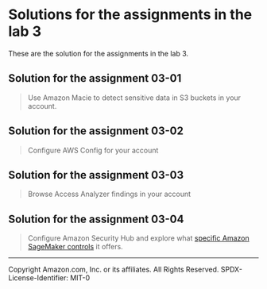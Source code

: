 # Solutions for the assignments in the lab 3
These are the solution for the assignments in the lab 3.


## Solution for the assignment 03-01
> Use Amazon Macie to detect sensitive data in S3 buckets in your account.

## Solution for the assignment 03-02
> Configure AWS Config for your account

## Solution for the assignment 03-03
> Browse Access Analyzer findings in your account

## Solution for the assignment 03-04
> Configure Amazon Security Hub and explore what [specific Amazon SageMaker controls](https://docs.aws.amazon.com/securityhub/latest/userguide/sagemaker-controls.html) it offers.

---

Copyright Amazon.com, Inc. or its affiliates. All Rights Reserved.
SPDX-License-Identifier: MIT-0
